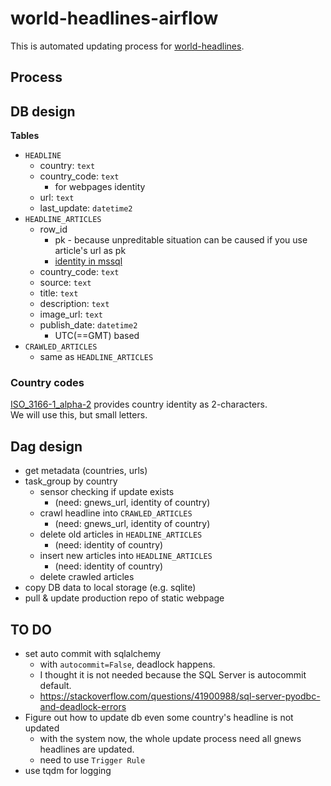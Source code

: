 # world-headlines-airflow
This is automated updating process for [world-headlines](https://world-headlines.github.io).  

## Process


  
## DB design
__Tables__  
- `HEADLINE`
    - country: `text`
    - country_code: `text`
        - for webpages identity
    - url: `text`
    - last_update: `datetime2`
- `HEADLINE_ARTICLES`
    - row_id
        - pk - because unpreditable situation can be caused if you use article's url as pk
        - [identity in mssql](https://learn.microsoft.com/ko-kr/sql/t-sql/statements/create-table-transact-sql-identity-property?view=sql-server-ver16)
    - country_code: `text`
    - source: `text`
    - title: `text`
    - description: `text`
    - image_url: `text`
    - publish_date: `datetime2`
        - UTC(==GMT) based
- `CRAWLED_ARTICLES`
    - same as `HEADLINE_ARTICLES`

### Country codes
[ISO_3166-1_alpha-2](https://en.wikipedia.org/wiki/ISO_3166-1_alpha-2) provides country identity as 2-characters.  
We will use this, but small letters.  

## Dag design

- get metadata (countries, urls)
- task_group by country
    - sensor checking if update exists
        - (need: gnews_url, identity of country)
    - crawl headline into `CRAWLED_ARTICLES` 
        - (need: gnews_url, identity of country)
    - delete old articles in `HEADLINE_ARTICLES` 
        - (need: identity of country)
    - insert new articles into `HEADLINE_ARTICLES` 
        - (need: identity of country)
    - delete crawled articles
- copy DB data to local storage (e.g. sqlite)
- pull & update production repo of static webpage

## TO DO
- set auto commit with sqlalchemy
    - with `autocommit=False`, deadlock happens.
    - I thought it is not needed because the SQL Server is autocommit default.
    - https://stackoverflow.com/questions/41900988/sql-server-pyodbc-and-deadlock-errors
- Figure out how to update db even some country's headline is not updated
    - with the system now, the whole update process need all gnews headlines are updated.
    - need to use `Trigger Rule`
- use tqdm for logging